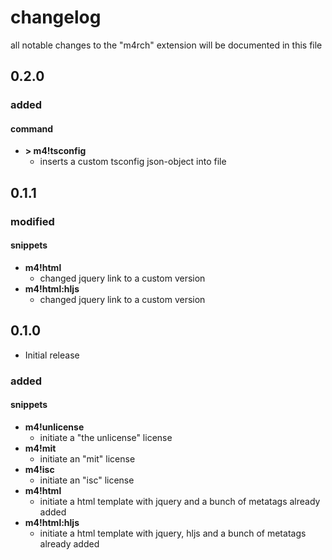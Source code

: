 # changelog

all notable changes to the "m4rch" extension will be documented in this file

## 0.2.0

### added

#### command

- **\> m4!tsconfig**
  - inserts a custom tsconfig json-object into file

## 0.1.1

### modified

#### snippets

- **m4!html**
  - changed jquery link to a custom version
- **m4!html:hljs**
  - changed jquery link to a custom version

## 0.1.0

- Initial release

### added

#### snippets

- **m4!unlicense**
	- initiate a "the unlicense" license
- **m4!mit**
	- initiate an "mit" license
- **m4!isc**
	- initiate an "isc" license
- **m4!html**
  - initiate a html template with jquery and a bunch of metatags already added
- **m4!html:hljs**
  - initiate a html template with jquery, hljs and a bunch of metatags already added
